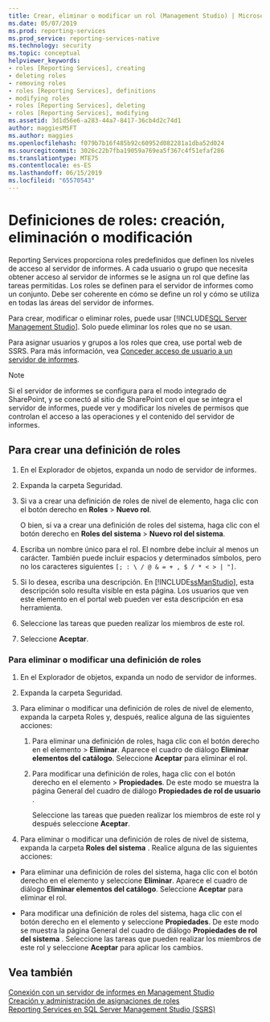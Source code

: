 ```yaml
---
title: Crear, eliminar o modificar un rol (Management Studio) | Microsoft Docs
ms.date: 05/07/2019
ms.prod: reporting-services
ms.prod_service: reporting-services-native
ms.technology: security
ms.topic: conceptual
helpviewer_keywords:
- roles [Reporting Services], creating
- deleting roles
- removing roles
- roles [Reporting Services], definitions
- modifying roles
- roles [Reporting Services], deleting
- roles [Reporting Services], modifying
ms.assetid: 3d1d56e6-a283-44a7-8417-36cb4d2c74d1
author: maggiesMSFT
ms.author: maggies
ms.openlocfilehash: f079b7b16f485b92c60952d082281a1dba52d024
ms.sourcegitcommit: 3026c22b7fba19059a769ea5f367c4f51efaf286
ms.translationtype: MTE75
ms.contentlocale: es-ES
ms.lasthandoff: 06/15/2019
ms.locfileid: "65570543"
---
```

# <a name="role-definitions---create-delete-or-modify"></a>Definiciones de roles: creación, eliminación o modificación

Reporting Services proporciona roles predefinidos que definen los niveles de acceso al servidor de informes. A cada usuario o grupo que necesita obtener acceso al servidor de informes se le asigna un rol que define las tareas permitidas. Los roles se definen para el servidor de informes como un conjunto. Debe ser coherente en cómo se define un rol y cómo se utiliza en todas las áreas del servidor de informes.

Para crear, modificar o eliminar roles, puede usar [!INCLUDE[SQL Server Management Studio](../../includes/ssmanstudiofull-md.md)]. Solo puede eliminar los roles que no se usan.

 Para asignar usuarios y grupos a los roles que crea, use portal web de SSRS. Para más información, vea [Conceder acceso de usuario a un servidor de informes](../../reporting-services/security/grant-user-access-to-a-report-server.md).

> [!NOTE]  
>Si el servidor de informes se configura para el modo integrado de SharePoint, y se conectó al sitio de SharePoint con el que se integra el servidor de informes, puede ver y modificar los niveles de permisos que controlan el acceso a las operaciones y el contenido del servidor de informes.

## <a name="to-create-a-role-definition"></a>Para crear una definición de roles

1. En el Explorador de objetos, expanda un nodo de servidor de informes.

2. Expanda la carpeta Seguridad.

3. Si va a crear una definición de roles de nivel de elemento, haga clic con el botón derecho en **Roles** > **Nuevo rol**.

    O bien, si va a crear una definición de roles del sistema, haga clic con el botón derecho en **Roles del sistema** > **Nuevo rol del sistema**.

4. Escriba un nombre único para el rol. El nombre debe incluir al menos un carácter. También puede incluir espacios y determinados símbolos, pero no los caracteres siguientes `[; : \ / @ & = + , $ / * < > | "]`.

5. Si lo desea, escriba una descripción. En [!INCLUDE[ssManStudio](../../includes/ssmanstudio-md.md)], esta descripción solo resulta visible en esta página. Los usuarios que ven este elemento en el portal web pueden ver esta descripción en esa herramienta.

6. Seleccione las tareas que pueden realizar los miembros de este rol.

7. Seleccione **Aceptar**.

### <a name="to-delete-or-modify-a-role-definition"></a>Para eliminar o modificar una definición de roles  

1. En el Explorador de objetos, expanda un nodo de servidor de informes.

2. Expanda la carpeta Seguridad.

3. Para eliminar o modificar una definición de roles de nivel de elemento, expanda la carpeta Roles y, después, realice alguna de las siguientes acciones:

    1. Para eliminar una definición de roles, haga clic con el botón derecho en el elemento > **Eliminar**. Aparece el cuadro de diálogo **Eliminar elementos del catálogo**. Seleccione **Aceptar** para eliminar el rol.
  
    2. Para modificar una definición de roles, haga clic con el botón derecho en el elemento > **Propiedades**. De este modo se muestra la página General del cuadro de diálogo **Propiedades de rol de usuario** .

         Seleccione las tareas que pueden realizar los miembros de este rol y después seleccione **Aceptar**.
  
4. Para eliminar o modificar una definición de roles de nivel de sistema, expanda la carpeta **Roles del sistema** . Realice alguna de las siguientes acciones:

- Para eliminar una definición de roles del sistema, haga clic con el botón derecho en el elemento y seleccione **Eliminar**. Aparece el cuadro de diálogo **Eliminar elementos del catálogo**. Seleccione **Aceptar** para eliminar el rol.

- Para modificar una definición de roles del sistema, haga clic con el botón derecho en el elemento y seleccione **Propiedades**. De este modo se muestra la página General del cuadro de diálogo **Propiedades de rol del sistema** . Seleccione las tareas que pueden realizar los miembros de este rol y seleccione **Aceptar** para aplicar los cambios.

## <a name="see-also"></a>Vea también

 [Conexión con un servidor de informes en Management Studio](../../reporting-services/tools/connect-to-a-report-server-in-management-studio.md)  
 [Creación y administración de asignaciones de roles](../../reporting-services/security/create-and-manage-role-assignments.md)  
 [Reporting Services en SQL Server Management Studio &#40;SSRS&#41;](../../reporting-services/tools/reporting-services-in-sql-server-management-studio-ssrs.md)
